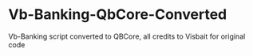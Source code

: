 # Vb-Banking-QbCore-Converted
Vb-Banking script converted to QBCore, all credits to Visbait for original code 
